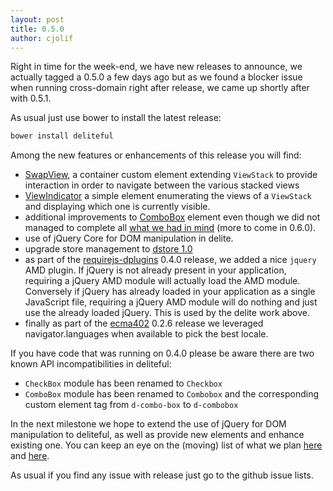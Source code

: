 ```yaml
---
layout: post
title: 0.5.0
author: cjolif
---
```


Right in time for the week-end, we have new releases to announce, we actually tagged a 0.5.0 a few days ago but as 
we found a blocker issue when running cross-domain right after release, we came up shortly after with 0.5.1.

As usual just use bower to install the latest release:

```sh
bower install deliteful
```

Among the new features or enhancements of this release you will find:

* [SwapView](http://ibm-js.github.io/deliteful/docs/master/SwapView.html), a container custom element extending
`ViewStack` to provide interaction in order to navigate between the various stacked views  
* [ViewIndicator](http://ibm-js.github.io/deliteful/docs/master/ViewIndicator.html) a simple element enumerating the
views of a `ViewStack` and displaying which one is currently visible.
* additional improvements to [ComboBox](https://github.com/ibm-js/deliteful/blob/master/docs/ComboBox.md) element even
though we did not managed to complete all [what we had in mind](http://ibm-js.github.io/2014/10/24/0.4.0-counting.html) 
(more to come in 0.6.0).
* use of jQuery Core for DOM manipulation in delite.
* upgrade store management to [dstore 1.0](http://dstorejs.io/)
* as part of the [requirejs-dplugins](https://github.com/ibm-js/requirejs-dplugins) 0.4.0 release, we added a nice `jquery` 
AMD plugin. If jQuery is not already present in your application, requiring a jQuery AMD module will actually load the
AMD module. Conversely if jQuery has already loaded in your application as a single JavaScript file, requiring a 
jQuery AMD module will do nothing and just use the already loaded jQuery. This is used by the delite work above.
* finally as part of the [ecma402](https://github.com/ibm-js/ecma402) 0.2.6 release we leveraged navigator.languages
when available to pick the best locale.

<!--more-->

If you have code that was running on 0.4.0 please be aware there are two known API incompatibilities in deliteful:

* `CheckBox` module has been renamed to `Checkbox`
* `ComboBox` module has been renamed to `Combobox` and the corresponding custom element tag from `d-combo-box` to `d-combobox`

In the next milestone we hope to extend the use of jQuery for DOM manipulation to deliteful, as well as provide new
elements and enhance existing one. You can keep an eye on the (moving) list of what we plan 
[here](https://github.com/ibm-js/delite/issues?q=is%3Aopen+is%3Aissue+milestone%3A0.6.0) and 
[here](https://github.com/ibm-js/deliteful/issues?q=is%3Aopen+is%3Aissue+milestone%3A0.6.0).

As usual if you find any issue with release just go to the github issue lists.